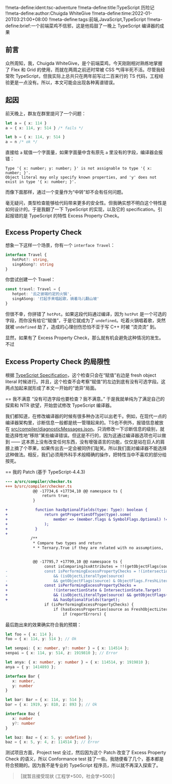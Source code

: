 !!meta-define:ident:tsc-adventure
!!meta-define:title:TypeScript 历险记
!!meta-define:author:Chuigda WhiteGive
!!meta-define:time:2022-01-20T03:21:00+08:00
!!meta-define:tags:前端,JavaScript,TypeScript
!!meta-define:brief:一个前端菜鸡不信邪，这是他捣鼓了一晚上 TypeScript 编译器的成果

## 前言
众所周知，我，Chuigda WhiteGive，是个前端菜鸡，今天刚刚相对熟练地掌握了 Flex 和 Grid 的使用，而就在两周之前还时常被 CSS 气得半死不活。尽管我经常吹 TypeScript，但我实际上总共只在两年前写过二百来行的 TS 代码，工程经验更是一点没有。所以，本文可能会出现各种离谱错误。

## 起因
前天晚上，群友在群里提问了一个问题：

```typescript
let a = { x: 114 }
a = { x: 114, y: 514 } /* fails */

let b = { x: 114, y: 514 }
a = n /* ok */
```

直接给 `a` 赋值一个字面量，如果字面量中含有原先 `a` 里没有的字段，编译器会报错：

```
Type '{ x: number; y: number; }' is not assignable to type '{ x: number; }'.
Object literal may only specify known properties, and 'y' does not exist in type '{ x: number; }'.
```

而像下面那样，通过一个变量作为“中转”却不会有任何问题。

毫无疑问，类型检查能够给代码带来更多的安全性。但我确实想不明白这个特性是如何设计的。于是我翻了一下 TypeScript 的实现，以及它的 specification。引起报错的是 TypeScript 的特性 Excess Property Check。

## Excess Property Check
想象一下这样一个场景，你有一个 `interface Travel`：

```typescript
interface Travel {
   hotPot?: string,
   singASong?: string
}
```

你尝试创建一个 Travel：

```typescript
const travel: Travel = {
   hotpot: '云之彼端约定的火锅',
   singASong: '打起手来唱起歌，骑着马儿翻山坡'
}
```

但很不幸，你拼错了 `hotPot`。如果这段代码通过编译，因为 `hotPot` 是一个可选的字段，而你没有给它“赋值”，于是它就成为了 `undefined`。吃着火锅唱着歌，突然就被 `undefined` 劫了，造成的心理创伤恐怕不亚于写 C++ 时被 “烫烫烫” 到。

显然，如果有了 Excess Property Check，那么就有机会避免这种情况的发生。不过

## Excess Property Check 的局限性
根据 [TypeScript Specification](https://github.com/microsoft/TypeScript/blob/main/doc/spec-ARCHIVED.md#3115-excess-properties)，这个检查只会在“赋值”右边是 fresh object literal 时候进行。并且，这个检查不会考察“赋值”的左边到底有没有可选字段。这两点加起来就形成了本文一开始的“诡异”局面。

== 我不满意
“没有可选字段也要检查？我不满意。” 于是我就单纯为了满足自己的探索和 NTR 欲望，开始尝试修改 TypeScript 编译器。

我们都知道，在修改编译器的时候有很多种办法可以出老千。例如，在现代一点的编译器架构里，诊断信息一般都是统一管理起来的。TS也不例外，报错信息被放在 [src/compiler/diagnosticMessages.json](https://github.com/microsoft/TypeScript/blob/main/src/compiler/diagnosticMessages.json)。只消修改一下诊断信息的级别，就能选择性地“移除”某些编译错误。但这是不行的，因为这通过编译器选项也可以做到 —— 这本质上没有改变任何东西，没有增强语言的功能，仅仅是站在巨人的肩膀上摘了个苹果，如果传出去一定会被同侪们耻笑。所以我们面对编译器不能选择这种做法。相反，我们必须用外科手术般精确的操作，把特性当中不喜欢的部分给按死。

== 我的 Patch (基于 TypeScript-4.4.3)

```diff
--- a/src/compiler/checker.ts
+++ b/src/compiler/checker.ts
            @@ -17734,6 +17734,10 @@ namespace ts {
                return true;
            }

+            function hasOptionalFields(type: Type): boolean {
+                return getPropertiesOfType(type).some(
+                    member => (member.flags & SymbolFlags.Optional) !== 0
+                );
+            }
+
           /**
            * Compare two types and return
            * * Ternary.True if they are related with no assumptions,


            @@ -17795,7 +17799,10 @@ namespace ts {
                 const isComparingJsxAttributes = !!(getObjectFlags(source) & ObjectFlags.JsxAttributes);
-                const isPerformingExcessPropertyChecks = !(intersectionState & IntersectionState.Target) 
-                    && (isObjectLiteralType(source) 
-                    && getObjectFlags(source) & ObjectFlags.FreshLiteral);
+                const isPerformingExcessPropertyChecks =
+                    !(intersectionState & IntersectionState.Target)
+                    && (isObjectLiteralType(source) && getObjectFlags(source) & ObjectFlags.FreshLiteral)
+                    && hasOptionalFields(target);
                 if (isPerformingExcessPropertyChecks) {
                     if (hasExcessProperties(source as FreshObjectLiteralType, target, reportErrors)) {
                         if (reportErrors) {
```

最后跑出来的效果确实符合我的预期：

```typescript
let foo = { x: 114 };
foo = { x: 114, y: 514 }; // Ok

let senpai: { x: number, y?: number } = { x: 114514 };
senpai = { x: 114, y: 514, z: 1919810 }; // Error

let anya: { x: number, y: number } = { x: 114514, y: 1919810 };
anya = { y: 1414893 };

interface Bar {
   x: number,
   y: number
}

let bar: Bar = { x: 114, y: 514 };
bar = { x: 1919, y: 810, z: 893 }; // Ok

interface Baz {
   x: number
   y?: number
}

let baz: Baz = { x: 5, y: undefined };
baz = { x: 5, y: 4, z: 114514 }; // Error
```

测试项目方面，Project test 全过，然后因为这个 Patch 改变了 Excess Property Check 的语义，所以 Conformance test 挂了一些。我随便看了几个，基本都是符合预期的。因为我不是专业的 TypeScript 程序员，所以就不再深入探索了。

>〚就暂且接受现状 (工程学+500，社会学+500）〛
